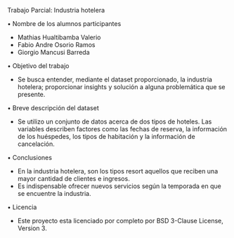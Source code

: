 Trabajo Parcial: Industria hotelera

• Nombre de los alumnos participantes
  - Mathias Hualtibamba Valerio
  - Fabio Andre Osorio Ramos
  - Giorgio Mancusi Barreda

• Objetivo del trabajo
  - Se busca entender, mediante el dataset proporcionado, la industria hotelera; proporcionar insights y solución a alguna problemática que se presente.


• Breve descripción del dataset

  - Se utilizo un conjunto de datos acerca de dos tipos de hoteles. Las variables describen factores como las fechas de reserva, la información de los huéspedes, los tipos de habitación y la información de cancelación.

• Conclusiones

-	En la industria hotelera, son los tipos resort aquellos que reciben una mayor cantidad de clientes e ingresos.
-	Es indispensable ofrecer nuevos servicios según la temporada en que se encuentre la industria.

• Licencia
  - Este proyecto esta licenciado por completo por BSD 3-Clause License, Version 3.

